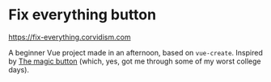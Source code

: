 # Fix everything button

https://fix-everything.corvidism.com

A beginner Vue project made in an afternoon, based on `vue-create`. Inspired by [The magic button](http://make-everything-ok.com/) (which, yes, got me through some of my worst college days).